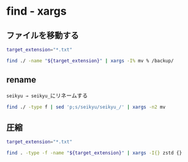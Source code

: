 # find - xargs

## ファイルを移動する

```bash
target_extension="*.txt"

find ./ -name "${target_extension}" | xargs -I% mv % /backup/
```

## rename

`seikyu → seikyu_`にリネームする

```bash
find ./ -type f | sed 'p;s/seikyu/seikyu_/' | xargs -n2 mv
```

## 圧縮

```bash
target_extension="*.txt"

find . -type -f -name "${target_extension}" | xargs -I{} zstd {}
```

